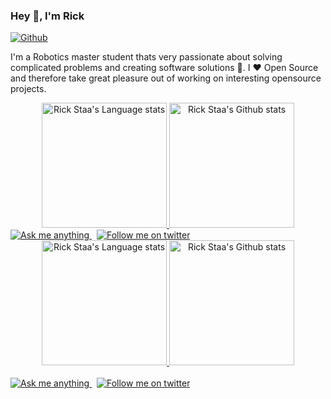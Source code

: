 ### Hey 👋, I'm Rick

[![Github](https://img.shields.io/github/followers/rickstaa?label=Follow&style=social)](https://github.com/rickstaa)

I'm a Robotics master student thats very passionate about solving complicated problems and creating software solutions :robot:. I :heart: Open Source and therefore take great pleasure out of working on interesting opensource projects.

<!-- Light Mode -->
<div align="center"> 
<a href="https://github.com/rickstaa#gh-light-mode-only">
  <img height=200 src="https://github-readme-stats-git-master-rstaa-rickstaa.vercel.app/api/top-langs/?username=rickstaa&layout=compact&langs_count=10&hide_border=1&role=OWNER,COLLABORATOR#gh-light-mode-only" alt="Rick Staa's Language stats" />
</a>
<a href="https://github.com/rickstaa#gh-light-mode-only">
  <img height=200 src="https://github-readme-stats-git-master-rstaa-rickstaa.vercel.app/api?username=rickstaa&show_icons=true&count_private=true&line_height=28&hide_border=1&include_all_commits=true&card_width=450&role=OWNER,COLLABORATOR&exclude_repo=github-readme-stats#gh-light-mode-only" alt="Rick Staa's Github stats" />
</a>
</div>

<div>
<a href="https://discord.gg/HXmCeSH8jr#gh-light-mode-only">
<img src="https://img.shields.io/discord/700321498023329813?style=for-the-badge&logo=discord&labelColor=000&color=3572A5#gh-light-mode-only" alt="Ask me anything">
</a>
&nbsp;
<a href="https://twitter.com/intent/follow?screen_name=rick_staa#gh-light-mode-only">
<img src="https://img.shields.io/twitter/follow/rick_staa?style=for-the-badge&logo=twitter&labelColor=000&color=3572A5#gh-light-mode-only" alt="Follow me on twitter" >
</a>
</div>

<!-- Dark Mode -->
<div align="center"> 
<a href="https://github.com/rickstaa#gh-dark-mode-only">
  <img height=200 src="https://github-readme-stats-git-master-rstaa-rickstaa.vercel.app/api/top-langs/?username=rickstaa&layout=compact&langs_count=10&hide_border=1&role=OWNER,COLLABORATOR&theme=dark#gh-dark-mode-only" alt="Rick Staa's Language stats" />
</a>
<a href="https://github.com/rickstaa#gh-dark-mode-only">
  <img height=200 src="https://github-readme-stats-git-master-rstaa-rickstaa.vercel.app/api?username=rickstaa&show_icons=true&count_private=true&line_height=28&hide_border=1&include_all_commits=true&card_width=450&role=OWNER,COLLABORATOR&exclude_repo=github-readme-stats&theme=dark#gh-dark-mode-only" alt="Rick Staa's Github stats" />
</a>
</div>

<br>

<div>
<a href="https://discord.gg/HXmCeSH8jr#gh-dark-mode-only">
<img src="https://img.shields.io/discord/700321498023329813?style=for-the-badge&logo=discord&labelColor=000&color=FFF#gh-dark-mode-only" alt="Ask me anything">
</a>
&nbsp;
<a href="https://twitter.com/intent/follow?screen_name=rick_staa#gh-dark-mode-only">
<img src="https://img.shields.io/twitter/follow/rick_staa?style=for-the-badge&logo=twitter&labelColor=000&color=FFF#gh-dark-mode-only" alt="Follow me on twitter" >
</a>
</div>
